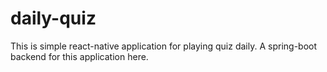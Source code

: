 # daily-quiz

This is simple react-native application for playing quiz daily. A spring-boot backend for this application here.
